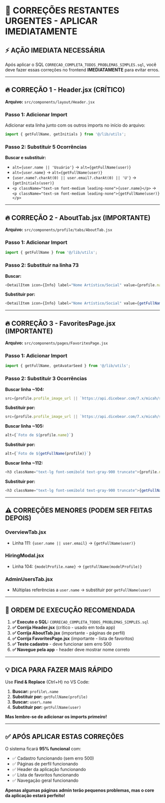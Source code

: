 # 🚨 CORREÇÕES RESTANTES URGENTES - APLICAR IMEDIATAMENTE

## **⚡ AÇÃO IMEDIATA NECESSÁRIA**

Após aplicar o SQL `CORRECAO_COMPLETA_TODOS_PROBLEMAS_SIMPLES.sql`, você deve fazer essas correções no frontend **IMEDIATAMENTE** para evitar erros.

---

## **🔥 CORREÇÃO 1 - Header.jsx (CRÍTICO)**

**Arquivo:** `src/components/layout/Header.jsx`

### **Passo 1: Adicionar Import**
Adicionar esta linha junto com os outros imports no início do arquivo:
```javascript
import { getFullName, getInitials } from '@/lib/utils';
```

### **Passo 2: Substituir 5 Ocorrências**

**Buscar e substituir:**
- `alt={user.name || 'Usuário'}` → `alt={getFullName(user)}`
- `alt={user.name}` → `alt={getFullName(user)}`
- `{user.name?.charAt(0) || user.email?.charAt(0) || 'U'}` → `{getInitials(user)}`
- `<p className="text-sm font-medium leading-none">{user.name}</p>` → `<p className="text-sm font-medium leading-none">{getFullName(user)}</p>`

---

## **🔥 CORREÇÃO 2 - AboutTab.jsx (IMPORTANTE)**

**Arquivo:** `src/components/profile/tabs/AboutTab.jsx`

### **Passo 1: Adicionar Import**
```javascript
import { getFullName } from '@/lib/utils';
```

### **Passo 2: Substituir na linha 73**
**Buscar:**
```javascript
<DetailItem icon={Info} label="Nome Artístico/Social" value={profile.name} isPlaceholder={isOwner} />
```

**Substituir por:**
```javascript
<DetailItem icon={Info} label="Nome Artístico/Social" value={getFullName(profile)} isPlaceholder={isOwner} />
```

---

## **🔥 CORREÇÃO 3 - FavoritesPage.jsx (IMPORTANTE)**

**Arquivo:** `src/components/pages/FavoritesPage.jsx`

### **Passo 1: Adicionar Import**
```javascript
import { getFullName, getAvatarSeed } from '@/lib/utils';
```

### **Passo 2: Substituir 3 Ocorrências**

**Buscar linha ~104:**
```javascript
src={profile.profile_image_url || `https://api.dicebear.com/7.x/micah/svg?seed=${profile.name}`}
```
**Substituir por:**
```javascript
src={profile.profile_image_url || `https://api.dicebear.com/7.x/micah/svg?seed=${getAvatarSeed(profile)}`}
```

**Buscar linha ~105:**
```javascript
alt={`Foto de ${profile.name}`}
```
**Substituir por:**
```javascript
alt={`Foto de ${getFullName(profile)}`}
```

**Buscar linha ~112:**
```javascript
<h3 className="text-lg font-semibold text-gray-900 truncate">{profile.name}</h3>
```
**Substituir por:**
```javascript
<h3 className="text-lg font-semibold text-gray-900 truncate">{getFullName(profile)}</h3>
```

---

## **⚠️ CORREÇÕES MENORES (PODEM SER FEITAS DEPOIS)**

### **OverviewTab.jsx**
- Linha 111: `{user.name || user.email}` → `{getFullName(user)}`

### **HiringModal.jsx** 
- Linha 104: `{modelProfile.name}` → `{getFullName(modelProfile)}`

### **AdminUsersTab.jsx**
- Múltiplas referências a `user.name` → substituir por `getFullName(user)`

---

## **🎯 ORDEM DE EXECUÇÃO RECOMENDADA**

1. **✅ Execute o SQL:** `CORRECAO_COMPLETA_TODOS_PROBLEMAS_SIMPLES.sql` 
2. **✅ Corrija Header.jsx** (crítico - usado em toda app)
3. **✅ Corrija AboutTab.jsx** (importante - páginas de perfil)
4. **✅ Corrija FavoritesPage.jsx** (importante - lista de favoritos)
5. **✅ Teste cadastro** - deve funcionar sem erro 500
6. **✅ Navegue pela app** - header deve mostrar nome correto

---

## **💡 DICA PARA FAZER MAIS RÁPIDO**

Use **Find & Replace** (Ctrl+H) no VS Code:

1. **Buscar:** `profile\.name`
2. **Substituir por:** `getFullName(profile)`
3. **Buscar:** `user\.name`
4. **Substituir por:** `getFullName(user)`

**Mas lembre-se de adicionar os imports primeiro!**

---

## **✅ APÓS APLICAR ESTAS CORREÇÕES**

O sistema ficará **95% funcional** com:
- ✅ Cadastro funcionando (sem erro 500)
- ✅ Páginas de perfil funcionando
- ✅ Header da aplicação funcionando  
- ✅ Lista de favoritos funcionando
- ✅ Navegação geral funcionando

**Apenas algumas páginas admin terão pequenos problemas, mas o core da aplicação estará perfeito!** 
